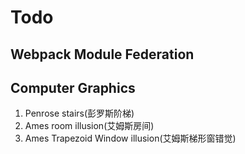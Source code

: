 # Todo

## Webpack Module Federation

## Computer Graphics

1. Penrose stairs(彭罗斯阶梯)
2. Ames room illusion(艾姆斯房间)
3. Ames Trapezoid Window illusion(艾姆斯梯形窗错觉)
